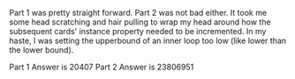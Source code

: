 Part 1 was pretty straight forward.
Part 2 was not bad either. It took me some head scratching and hair pulling to wrap my head around how the subsequent cards' instance property needed to be incremented. In my haste, I was setting the upperbound of an inner loop too low (like lower than the lower bound).

Part 1 Answer is 20407
Part 2 Answer is 23806951